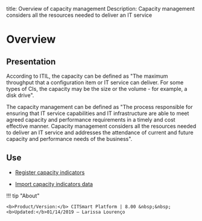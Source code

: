 title: Overview of capacity management
Description: Capacity management considers all the resources needed to deliver an IT service
# Overview

Presentation
----------------

According to ITIL, the capacity can be defined as "The maximum throughput that a
configuration item or IT service can deliver. For some types of CIs, the
capacity may be the size or the volume - for example, a disk drive".

The capacity management can be defined as "The process responsible for ensuring
that IT service capabilities and IT infrastructure are able to meet agreed
capacity and performance requirements in a timely and cost effective manner.
Capacity management considers all the resources needed to deliver an IT service
and addresses the attendance of current and future capacity and performance
needs of the business".

Use
-------

- [Register capacity indicators](/en-us/citsmart-platform-8/processes/capacity/use/register-capacity-indicators.html)

- [Import capacity indicators data](/en-us/citsmart-platform-8/processes/capacity/use/capacity-indicators-data.html)

!!! tip "About"

    <b>Product/Version:</b> CITSmart Platform | 8.00 &nbsp;&nbsp;
    <b>Updated:</b>01/14/2019 – Larissa Lourenço
